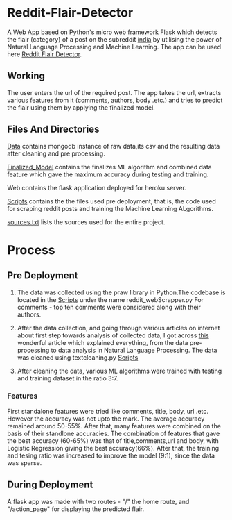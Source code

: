 # Reddit-Flair-Detector
A Web App based on Python's micro web framework Flask which detects the flair (category) of a post on the subreddit [india](https://www.reddit.com/r/india/) by
utilising the power of Natural Language Processing and Machine Learning.
The app can be used here [Reddit Flair Detector](https://flask-reddit-flair.herokuapp.com/).

## Working
The user enters the url of the required post. The app takes the url, extracts various features from it (comments, authors, body .etc.)
and tries to predict the flair using them by applying the finalized model.

## Files And Directories
[Data](https://github.com/chandan21gupta/Reddit-Flair-Detector/tree/master/Data) contains mongodb instance of raw data,its csv and the resulting data after cleaning and pre processing.

[Finalized_Model](https://github.com/chandan21gupta/Reddit-Flair-Detector/tree/master/Finalised_model) contains the finalizes ML algorithm and combined data feature which gave the maximum accuracy during testing and training.

Web contains the flask application deployed for heroku server.

[Scripts](https://github.com/chandan21gupta/Reddit-Flair-Detector/tree/master/scripts) contains the the files used pre deployment, that is, the code used for scraping reddit posts and training the Machine Learning ALgorithms.

[sources.txt](https://github.com/chandan21gupta/Reddit-Flair-Detector/blob/master/sources.txt) lists the sources used for the entire project.

# Process

## Pre Deployment

1. The data was collected using the praw library in Python.The codebase is located in the [Scripts](https://github.com/chandan21gupta/Reddit-Flair-Detector/tree/master/scripts) under the name reddit_webScrapper.py
For comments - top ten comments were considered along with their authors.

2. After the data collection, and going through various articles on internet about first step towards analysis of collected data, I got across [this](https://towardsdatascience.com/multi-class-text-classification-model-comparison-and-selection-5eb066197568) wonderful article which explained everything, from the data pre-processing to data analysis in Natural Language Processing. The data was cleaned using textcleaning.py [Scripts](https://github.com/chandan21gupta/Reddit-Flair-Detector/tree/master/scripts) 

3. After cleaning the data, various ML algorithms were trained with testing and training dataset in the ratio 3:7.

### Features
First standalone features were tried like comments, title, body, url .etc. However the accuracy was not upto the mark.
The average accuracy remained around 50-55%.
After that, many features were combined on the basis of their standlone accuracies. The combination of features that gave the best accuracy (60-65%) was that of title,comments,url and body, with Logistic Regression giving the best accuracy(66%).
After that, the training and tesing ratio was increased to improve the model (9:1), since the data was sparse.

## During Deployment

A flask app was made with two routes - "/" the home route, and "/action_page" for displaying the predicted flair.
